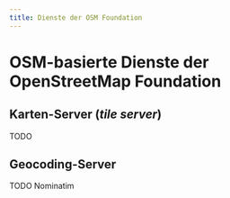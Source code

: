 ```yaml
---
title: Dienste der OSM Foundation
---
```


# OSM-basierte Dienste der OpenStreetMap Foundation

## Karten-Server (*tile server*)

TODO

## Geocoding-Server

TODO Nominatim

